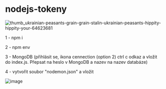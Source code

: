 # nodejs-tokeny

![thumb_ukrainian-peasants-grain-grain-stalin-ukrainian-peasants-hippity-hippity-your-64623681](https://user-images.githubusercontent.com/90755402/150764316-bb2400e0-c664-47c3-95c3-20c1ce8a3570.png)

1 - npm i

2 - npm env

3 - MongoDB (přihlásit se, ikona cennection (option 2) ctrl c odkaz a vložit do index.js. Přepsat <password> na heslo v MongoDB a nazev na nazev databáze)
  
4 - vytvořit soubor "nodemon.json" a vložit
  
![image](https://user-images.githubusercontent.com/90755402/150765106-560bea33-bd69-4843-8fa6-2a249baf79b2.png)





